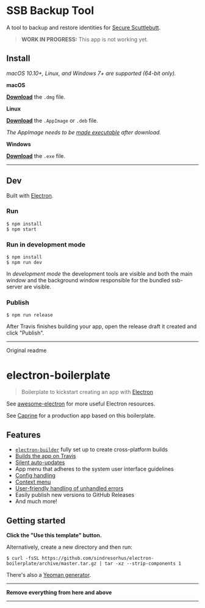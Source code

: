 # SSB Backup Tool

A tool to backup and restore identities for [Secure Scuttlebutt](https://scuttlebutt.nz).

> **WORK IN PROGRESS:** This app is not working yet.

## Install

*macOS 10.10+, Linux, and Windows 7+ are supported (64-bit only).*

**macOS**

[**Download**](https://github.com/ssbc/ssb-backup-tool/releases/latest) the `.dmg` file.

**Linux**

[**Download**](https://github.com/ssbc/ssb-backup-tool/releases/latest) the `.AppImage` or `.deb` file.

*The AppImage needs to be [made executable](http://discourse.appimage.org/t/how-to-make-an-appimage-executable/80) after download.*

**Windows**

[**Download**](https://github.com/ssbc/ssb-backup-tool/releases/latest) the `.exe` file.


---


## Dev

Built with [Electron](https://electronjs.org).

### Run

```
$ npm install
$ npm start
```

### Run in development mode

```
$ npm install
$ npm run dev
```

In _development mode_ the development tools are visible and both the main window and the background window responsible for the bundled ssb-server are visible.

### Publish

```
$ npm run release
```

After Travis finishes building your app, open the release draft it created and click "Publish".

---
Original readme
# electron-boilerplate

> Boilerplate to kickstart creating an app with [Electron](https://github.com/electron/electron)

See [awesome-electron](https://github.com/sindresorhus/awesome-electron) for more useful Electron resources.

See [Caprine](https://github.com/sindresorhus/caprine) for a production app based on this boilerplate.


## Features

- [`electron-builder`](https://www.electron.build) fully set up to create cross-platform builds
- [Builds the app on Travis](https://www.electron.build/multi-platform-build.html)
- [Silent auto-updates](https://www.electron.build/auto-update.html)
- App menu that adheres to the system user interface guidelines
- [Config handling](https://github.com/sindresorhus/electron-store)
- [Context menu](https://github.com/sindresorhus/electron-context-menu)
- [User-friendly handling of unhandled errors](https://github.com/sindresorhus/electron-unhandled)
- Easily publish new versions to GitHub Releases
- And much more!


## Getting started

**Click the "Use this template" button.**

Alternatively, create a new directory and then run:

```
$ curl -fsSL https://github.com/sindresorhus/electron-boilerplate/archive/master.tar.gz | tar -xz --strip-components 1
```

There's also a [Yeoman generator](https://github.com/sindresorhus/generator-electron).


---

**Remove everything from here and above**

---
